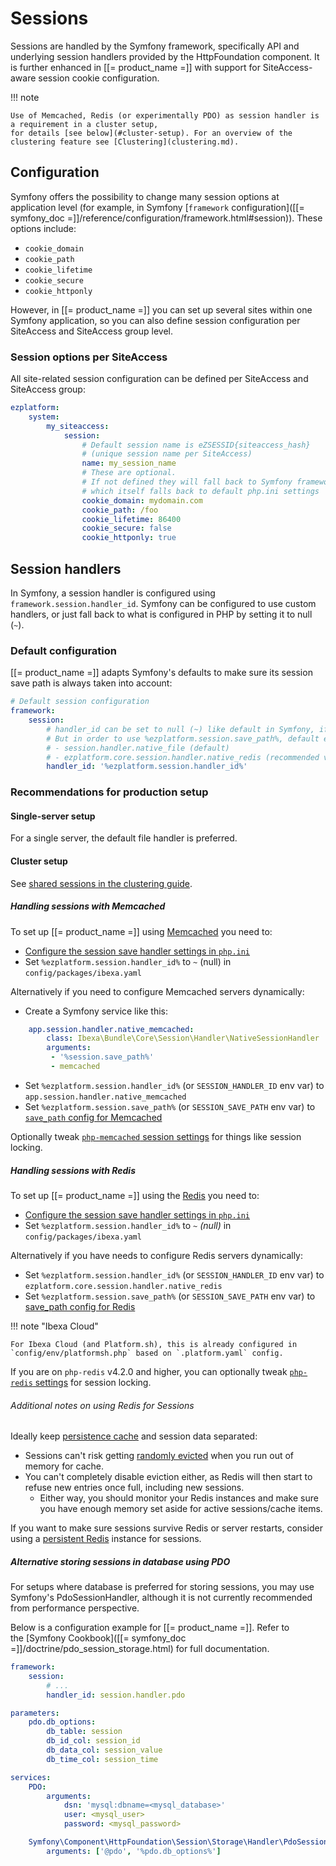 # Sessions

Sessions are handled by the Symfony framework, specifically API and underlying session handlers provided by the HttpFoundation component.
It is further enhanced in [[= product_name =]] with support for SiteAccess-aware session cookie configuration.

!!! note

    Use of Memcached, Redis (or experimentally PDO) as session handler is a requirement in a cluster setup,
    for details [see below](#cluster-setup). For an overview of the clustering feature see [Clustering](clustering.md).

## Configuration

Symfony offers the possibility to change many session options at application level
(for example, in Symfony [`framework` configuration]([[= symfony_doc =]]/reference/configuration/framework.html#session)).
These options include:

- `cookie_domain`
- `cookie_path`
- `cookie_lifetime`
- `cookie_secure`
- `cookie_httponly`

However, in [[= product_name =]] you can set up several sites within one Symfony application,
so you can also define session configuration per SiteAccess and SiteAccess group level.

### Session options per SiteAccess

All site-related session configuration can be defined per SiteAccess and SiteAccess group:

``` yaml
ezplatform:
    system:
        my_siteaccess:
            session:
                # Default session name is eZSESSID{siteaccess_hash}
                # (unique session name per SiteAccess)
                name: my_session_name
                # These are optional. 
                # If not defined they will fall back to Symfony framework configuration, 
                # which itself falls back to default php.ini settings
                cookie_domain: mydomain.com
                cookie_path: /foo
                cookie_lifetime: 86400
                cookie_secure: false
                cookie_httponly: true
```

## Session handlers

In Symfony, a session handler is configured using `framework.session.handler_id`.
Symfony can be configured to use custom handlers, or just fall back to what is configured in PHP by setting it to null (`~`).

### Default configuration

[[= product_name =]] adapts Symfony's defaults to make sure its session save path is always taken into account:

``` yaml
# Default session configuration
framework:
    session:
        # handler_id can be set to null (~) like default in Symfony, if it so will use default session handler from php.ini
        # But in order to use %ezplatform.session.save_path%, default eZ Platform instead sets %ezplatform.session.handler_id% to:
        # - session.handler.native_file (default)
        # - ezplatform.core.session.handler.native_redis (recommended value for Cluster usage, using php-redis session handler )
        handler_id: '%ezplatform.session.handler_id%'
```

### Recommendations for production setup

#### Single-server setup

For a single server, the default file handler is preferred.

#### Cluster setup

See [shared sessions in the clustering guide](clustering.md#shared-sessions).

##### Handling sessions with Memcached

To set up [[= product_name =]] using [Memcached](https://pecl.php.net/package/memcached) you need to:

- [Configure the session save handler settings in `php.ini`](http://php.net/manual/en/memcached.sessions.php)
- Set `%ezplatform.session.handler_id%` to `~` (null) in `config/packages/ibexa.yaml`

Alternatively if you need to configure Memcached servers dynamically:

- Create a Symfony service like this:

```yaml
    app.session.handler.native_memcached:
        class: Ibexa\Bundle\Core\Session\Handler\NativeSessionHandler
        arguments:
         - '%session.save_path%'
         - memcached
```

- Set `%ezplatform.session.handler_id%` (or `SESSION_HANDLER_ID` env var) to `app.session.handler.native_memcached`
- Set `%ezplatform.session.save_path%` (or `SESSION_SAVE_PATH` env var) to [`save_path` config for Memcached](http://php.net/manual/en/memcached.sessions.php)

Optionally tweak [`php-memcached` session settings](http://php.net/manual/en/memcached.configuration.php) for things like
session locking.

##### Handling sessions with Redis

To set up [[= product_name =]] using the [Redis](https://pecl.php.net/package/redis) you need to:

- [Configure the session save handler settings in `php.ini`](https://github.com/phpredis/phpredis/#php-session-handler)
- Set `%ezplatform.session.handler_id%` to `~` _(null)_ in `config/packages/ibexa.yaml`

Alternatively if you have needs to configure Redis servers dynamically:

- Set `%ezplatform.session.handler_id%` (or `SESSION_HANDLER_ID` env var) to `ezplatform.core.session.handler.native_redis`
- Set `%ezplatform.session.save_path%` (or `SESSION_SAVE_PATH` env var) to [save_path config for Redis](https://github.com/phpredis/phpredis/#php-session-handler)

!!! note "Ibexa Cloud"

    For Ibexa Cloud (and Platform.sh), this is already configured in `config/env/platformsh.php` based on `.platform.yaml` config.

If you are on `php-redis` v4.2.0 and higher, you can optionally tweak [`php-redis` settings](https://github.com/phpredis/phpredis#session-locking) for session locking.

###### Additional notes on using Redis for Sessions

Ideally keep [persistence cache](persistence_cache.md) and session data separated:

- Sessions can't risk getting [randomly evicted](https://redis.io/topics/lru-cache#eviction-policies) when you run out of memory for cache.
- You can't completely disable eviction either, as Redis will then start to refuse new entries once full, including new sessions.
  - Either way, you should monitor your Redis instances and make sure you have enough memory set aside for active sessions/cache items.

If you want to make sure sessions survive Redis or server restarts, consider using a [persistent Redis](https://redis.io/topics/persistence) instance for sessions.

##### Alternative storing sessions in database using PDO

For setups where database is preferred for storing sessions, you may use Symfony's PdoSessionHandler,
although it is not currently recommended from performance perspective.

Below is a configuration example for [[= product_name =]]. Refer to the [Symfony Cookbook]([[= symfony_doc =]]/doctrine/pdo_session_storage.html) for full documentation.

``` yaml
framework:
    session:
        # ...
        handler_id: session.handler.pdo

parameters:
    pdo.db_options:
        db_table: session
        db_id_col: session_id
        db_data_col: session_value
        db_time_col: session_time

services:
    PDO:
        arguments:
            dsn: 'mysql:dbname=<mysql_database>'
            user: <mysql_user>
            password: <mysql_password>

    Symfony\Component\HttpFoundation\Session\Storage\Handler\PdoSessionHandler:
        arguments: ['@pdo', '%pdo.db_options%']
```
